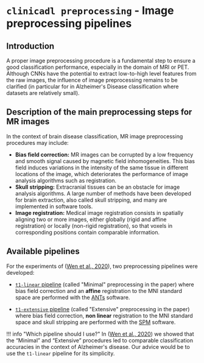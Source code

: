 # `clinicadl preprocessing` - Image preprocessing pipelines

## Introduction

A proper image preprocessing procedure is a fundamental step to ensure a good classification performance, especially in the domain of MRI or PET. Although CNNs have the potential to extract low-to-high level features from the raw images, the influence of image preprocessing remains to be clarified (in particular for in Alzheimer's Disease classification where datasets are relatively small).



## Description of the main preprocessing steps for MR images

In the context of brain disease classification, MR image preprocessing procedures may include:

- **Bias field correction:** MR images can be corrupted by a low frequency and smooth signal caused by magnetic field inhomogeneities. This bias field induces variations in the intensity of the same tissue in different locations of the image, which deteriorates the performance of image analysis algorithms such as registration.
- **Skull stripping:** Extracranial tissues can be an obstacle for image analysis algorithms. A large number of methods have been developed for brain extraction, also called skull stripping, and many are implemented in software tools.
- **Image registration:** Medical image registration consists in spatially aligning two or more images, either globally (rigid and affine registration) or locally (non-rigid registration), so that voxels in corresponding positions contain comparable information.



## Available pipelines

For the experiments of ([Wen et al., 2020](https://doi.org/10.1016/j.media.2020.101694)), two preprocessing pipelines were developed:

- [`t1-linear` pipeline](Run/T1_Linear) (called "Minimal" preprocessing in the paper) where bias field correction and an **affine** registration to the MNI standard space are performed with the [ANTs](http://stnava.github.io/ANTs/) software.

- [`t1-extensive` pipeline](Run/T1_Extensive) (called "Extensive" preprocessing in the paper) where bias field correction, **non linear** registration to the MNI standard space and skull stripping are performed with the [SPM](http://www.fil.ion.ucl.ac.uk/spm/) software.

!!! info "Which pipeline should I use?"
    In ([Wen et al., 2020](https://doi.org/10.1016/j.media.2020.101694)) we showed that the “Minimal” and “Extensive” procedures led to comparable classification accuracies in the context of Alzheimer's disease. Our advice would be to use the `t1-linear` pipeline for its simplicity.
